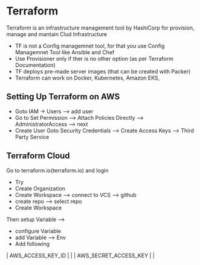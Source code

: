 # Terraform
Terraform is an infrastructure management tool by HashiCorp for provision, manage and mantain Clud Infrastructure

- TF is not a Config managemnet tool, for that you use Config Managemnet Tool like Ansible and Chef
- Use Provisioner only if ther is no other option (as per Terraform Documentation)
- TF deploys pre-made server images (that can be created with Packer)
- Terraform can work on Docker, Kubernetes, Amazon EKS, 

## Setting Up Terraform on AWS
- Goto IAM -> Users --> add user 
- Go to Set Permission -->  Attach Policies Directly --> AdministratorAccess --> next 
- Create User 
Goto Security Credentials --> Create Access Keys --> Third Party Service 

## Terraform Cloud 
Go to terraform.io(terraform.io) and login
- Try
- Create Organization
- Create Workspace --> connect to VCS --> github
- create repo --> select repo 
- Create Workspace

Then setup Variable --> 
- configure Variable
- add Variable --> Env
- Add following 

| AWS_ACCESS_KEY_ID | <your Key ID > |
| AWS_SECRET_ACCESS_KEY | <your secret Key> |